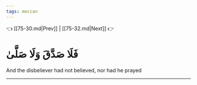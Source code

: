 ```yaml
---
tags: meccan
---
```


👈 [[75-30.md|Prev]] | [[75-32.md|Next]] 👉

# فَلَا صَدَّقَ وَلَا صَلَّىٰ

And the disbeliever had not believed, nor had he prayed

---


